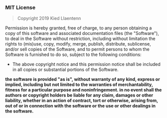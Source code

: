### MIT License

> Copyright 2019 Kied Llaentenn

Permission is hereby granted, free of charge, to any person obtaining a copy of this
software and associated documentation files (the "Software"), to deal in the Software
without restriction, including without limitation the rights to (mis)use, copy, modify,
merge, publish, distribute, sublicense, and/or sell copies of the Software, and to
permit persons to whom the Software is furnished to do so, subject to the following
conditions:

- The above copyright notice and this permission notice shall be included in all
copies or substantial portions of the Software.

**the software is provided "as is", without warranty of any kind, express or implied, 
including but not limited to the warranties of merchantability, fitness for a 
particular purpose and noninfringement. in no event shall the authors or copyright
holders be liable for any claim, damages or other liability, whether in an action of
contract, tort or otherwise, arising from, out of or in connection with the software
or the use or other dealings in the software.**
